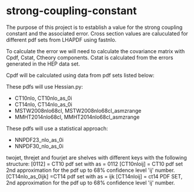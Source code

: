 # strong-coupling-constant

The purpose of this project is to establish a value for the strong coupling constant and the associated error.
Cross section values are caluculated for different pdf sets from LHAPDF using fastnlo.

To calculate the error we will need to calculate the covariance matrix with Cpdf, Cstat, Ctheory components.
Cstat is calculated from the errors generated in the HEP data set. 

Cpdf will be calculated using data from pdf sets listed below:

These pdfs will use Hessian.py:
- CT10nlo, CT10nlo_as_0i
- CT14nlo, CT14nlo_as_0i
- MSTW2008nlo68cl, MSTW2008nlo68cl_asmzrange
- MMHT2014nlo68cl, MMHT2014nlo68cl_asmzrange

These pdfs will use a statistical approach:
- NNPDF23_nlo_as_0i
- NNPDF30_nlo_as_0i

twojet, threjet and fourjet are shelves with different keys with the following structure:
[0112] = CT10 pdf set with as = 0112
[CT10nloij] = CT10 pdf set 2nd approximation for the pdf up to 68% confidence level 'ij' number.
[CT14nlo_as_0ijk] =CT14 pdf set with as = ijk
[CT14nloij] = ct14 PDF SET, 2nd approximation for the pdf up to 68% confidence level 'ij' number.



